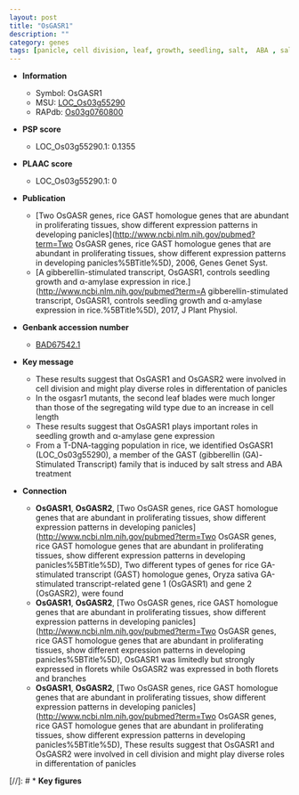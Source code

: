 ```yaml
---
layout: post
title: "OsGASR1"
description: ""
category: genes
tags: [panicle, cell division, leaf, growth, seedling, salt,  ABA , salt stress, stress, ABA]
---
```


* **Information**  
    + Symbol: OsGASR1  
    + MSU: [LOC_Os03g55290](http://rice.plantbiology.msu.edu/cgi-bin/ORF_infopage.cgi?orf=LOC_Os03g55290)  
    + RAPdb: [Os03g0760800](http://rapdb.dna.affrc.go.jp/viewer/gbrowse_details/irgsp1?name=Os03g0760800)  

* **PSP score**  
    + LOC_Os03g55290.1: 0.1355 

* **PLAAC score**  
    + LOC_Os03g55290.1: 0 

* **Publication**  
    + [Two OsGASR genes, rice GAST homologue genes that are abundant in proliferating tissues, show different expression patterns in developing panicles](http://www.ncbi.nlm.nih.gov/pubmed?term=Two OsGASR genes, rice GAST homologue genes that are abundant in proliferating tissues, show different expression patterns in developing panicles%5BTitle%5D), 2006, Genes Genet Syst.
    + [A gibberellin-stimulated transcript, OsGASR1, controls seedling growth and α-amylase expression in rice.](http://www.ncbi.nlm.nih.gov/pubmed?term=A gibberellin-stimulated transcript, OsGASR1, controls seedling growth and α-amylase expression in rice.%5BTitle%5D), 2017, J Plant Physiol.

* **Genbank accession number**  
    + [BAD67542.1](http://www.ncbi.nlm.nih.gov/nuccore/BAD67542.1)

* **Key message**  
    + These results suggest that OsGASR1 and OsGASR2 were involved in cell division and might play diverse roles in differentation of panicles
    + In the osgasr1 mutants, the second leaf blades were much longer than those of the segregating wild type due to an increase in cell length
    + These results suggest that OsGASR1 plays important roles in seedling growth and α-amylase gene expression
    + From a T-DNA-tagging population in rice, we identified OsGASR1 (LOC_Os03g55290), a member of the GAST (gibberellin (GA)-Stimulated Transcript) family that is induced by salt stress and ABA treatment

* **Connection**  
    + __OsGASR1__, __OsGASR2__, [Two OsGASR genes, rice GAST homologue genes that are abundant in proliferating tissues, show different expression patterns in developing panicles](http://www.ncbi.nlm.nih.gov/pubmed?term=Two OsGASR genes, rice GAST homologue genes that are abundant in proliferating tissues, show different expression patterns in developing panicles%5BTitle%5D), Two different types of genes for rice GA-stimulated transcript (GAST) homologue genes, Oryza sativa GA-stimulated transcript-related gene 1 (OsGASR1) and gene 2 (OsGASR2), were found
    + __OsGASR1__, __OsGASR2__, [Two OsGASR genes, rice GAST homologue genes that are abundant in proliferating tissues, show different expression patterns in developing panicles](http://www.ncbi.nlm.nih.gov/pubmed?term=Two OsGASR genes, rice GAST homologue genes that are abundant in proliferating tissues, show different expression patterns in developing panicles%5BTitle%5D), OsGASR1 was limitedly but strongly expressed in florets while OsGASR2 was expressed in both florets and branches
    + __OsGASR1__, __OsGASR2__, [Two OsGASR genes, rice GAST homologue genes that are abundant in proliferating tissues, show different expression patterns in developing panicles](http://www.ncbi.nlm.nih.gov/pubmed?term=Two OsGASR genes, rice GAST homologue genes that are abundant in proliferating tissues, show different expression patterns in developing panicles%5BTitle%5D), These results suggest that OsGASR1 and OsGASR2 were involved in cell division and might play diverse roles in differentation of panicles

[//]: # * **Key figures**  


